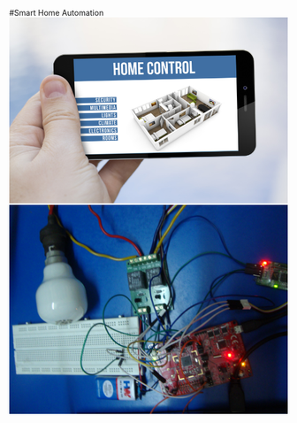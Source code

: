 #Smart Home Automation
![alt text](https://github.com/maheshreddy7797/home-automation/blob/master/Home_control.jpg)
![alt text](https://github.com/maheshreddy7797/home-automation/blob/master/DSC01560.JPG)
